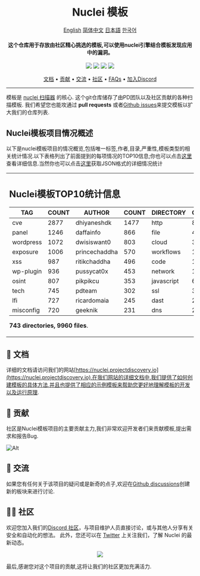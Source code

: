 

<h1 align="center">
Nuclei 模板
</h1>
<div align="center">
<a href="README.md">English</a>
<a href="README_CN.md">简体中文</a>
<a href="README_JA.md">日本語</a>
<a href="README_KR.md">한국어</a>
</div>
<h4 align="center">这个仓库用于存放由社区精心挑选的模板,可以使用nuclei引擎结合模板发现应用中的漏洞。</h4>


<p align="center">
<a href="https://github.com/projectdiscovery/nuclei-templates/issues"><img src="https://img.shields.io/badge/contributions-welcome-brightgreen.svg?style=flat"></a>
<a href="https://github.com/projectdiscovery/nuclei-templates/releases"><img src="https://img.shields.io/github/release/projectdiscovery/nuclei-templates"></a>
<a href="https://twitter.com/pdnuclei"><img src="https://img.shields.io/twitter/follow/pdnuclei.svg?logo=twitter"></a>
<a href="https://discord.gg/projectdiscovery"><img src="https://img.shields.io/discord/695645237418131507.svg?logo=discord"></a>
</p>

<p align="center">
  <a href="https://nuclei.projectdiscovery.io/templating-guide/">文档</a> •
  <a href="#-贡献">贡献</a> •
  <a href="#-交流">交流</a> •
  <a href="#-社区">社区</a> •
  <a href="https://nuclei.projectdiscovery.io/faq/templates/">FAQs</a> •
  <a href="https://discord.gg/projectdiscovery">加入Discord</a>
</p>

----

模板是 [nuclei 扫描器](https://github.com/projectdiscovery/nuclei) 的核心.
这个git仓库储存了由PD团队以及社区贡献的各种扫描模板.
我们希望您也能攻通过 **pull requests** 或者[Github issues](https://github.com/projectdiscovery/nuclei-templates/issues/new?assignees=&labels=&template=submit-template.md&title=%5Bnuclei-template%5D+)来提交模板以扩大我们的仓库列表.


## Nuclei模板项目情况概述


以下是nuclei模板项目的情况概览,包括唯一标签,作者,目录,严重性,模板类型的相关统计情况.以下表格列出了前面提到的每项情况的TOP10信息;你也可以点击[这里](TEMPLATES-STATS.md)查看详细信息.当然你也可以点击[这里](TEMPLATES-STATS.json)获取JSON格式的详细情况统计

<table>
<tr>
<td> 

## Nuclei模板TOP10统计信息

|    TAG    | COUNT |    AUTHOR     | COUNT | DIRECTORY  | COUNT | SEVERITY | COUNT | TYPE | COUNT |
|-----------|-------|---------------|-------|------------|-------|----------|-------|------|-------|
| cve       |  2877 | dhiyaneshdk   |  1477 | http       |  8219 | info     |  3948 | file |   404 |
| panel     |  1246 | daffainfo     |   866 | file       |   404 | high     |  2135 | dns  |    25 |
| wordpress |  1072 | dwisiswant0   |   803 | cloud      |   370 | medium   |  1840 |      |       |
| exposure  |  1006 | princechaddha |   570 | workflows  |   192 | critical |  1197 |      |       |
| xss       |   987 | ritikchaddha  |   496 | code       |   157 | low      |   287 |      |       |
| wp-plugin |   936 | pussycat0x    |   453 | network    |   138 | unknown  |    43 |      |       |
| osint     |   807 | pikpikcu      |   353 | javascript |    65 |          |       |      |       |
| tech      |   745 | pdteam        |   302 | ssl        |    30 |          |       |      |       |
| lfi       |   727 | ricardomaia   |   245 | dast       |    26 |          |       |      |       |
| misconfig |   720 | geeknik       |   231 | dns        |    22 |          |       |      |       |

**743 directories, 9960 files**.

</td>
</tr>
</table>

📖 文档
-----

详细的文档请访问我们的网站[https://nuclei.projectdiscovery.io](https://nuclei.projectdiscovery.io),在我们网站的详细文档中,我们提供了如何创建模板的具体方法,并且也提供了相应的示例模板来帮助您更好地理解模板的开发以及运行原理.

💪 贡献
-----

社区是Nuclei模板项目的主要贡献主力,我们非常欢迎开发者们来贡献模板,提出需求和报告Bug.

![Alt](https://repobeats.axiom.co/api/embed/55ee65543bb9a0f9c797626c4e66d472a517d17c.svg "Repobeats analytics image")

💬 交流
-----

如果您有任何关于该项目的疑问或是新奇的点子,欢迎在[Github discussions](https://github.com/projectdiscovery/nuclei-templates/discussions)创建新的板块来进行讨论.

👨‍💻 社区
-----

欢迎您加入我们的[Discord 社区](https://discord.gg/projectdiscovery)，与项目维护人员直接讨论，或与其他人分享有关安全和自动化的想法。
此外，您还可以在 [Twitter](https://twitter.com/pdnuclei) 上关注我们，了解 Nuclei 的最新动态。


<p align="center">
<a href="https://github.com/projectdiscovery/nuclei-templates/graphs/contributors">
  <img src="https://contrib.rocks/image?repo=projectdiscovery/nuclei-templates&max=300">
</a>
</p>


最后,感谢您对这个项目的贡献,这将让我们的社区更加充满活力.

